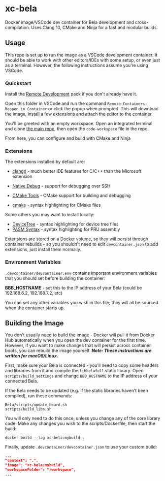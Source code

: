 # xc-bela

Docker image/VSCode dev container for Bela development and cross-compilation. Uses Clang 10, CMake and Ninja for a fast and modular builds.

## Usage

This repo is set up to run the image as a VSCode development container. It should be able to work with other editors/IDEs with some setup, or even just as a terminal. However, the following instructions assume you're using VSCode.

### Quickstart

Install the [Remote Development](https://marketplace.visualstudio.com/items?itemName=ms-vscode-remote.vscode-remote-extensionpack) pack if you don't already have it.

Open this folder in VSCode and run the command `Remote-Containers: Reopen in Container` or click the popup when prompted. This will download the image, install a few extensions and attach the editor to the container.

You'll be greeted with an empty workspace. Open an integrated terminal and clone [the main repo](https://github.com/odea-audio/chorale), then open the `code-workspace` file in the repo.

From here, you can configure and build with CMake and Ninja 

### Extensions

The extensions installed by default are:

- [clangd](https://marketplace.visualstudio.com/items?itemName=llvm-vs-code-extensions.vscode-clangd) - much better IDE features for C/C++ than the Microsoft extension

- [Native Debug](https://marketplace.visualstudio.com/items?itemName=webfreak.debug) - support for debugging over SSH

- [CMake Tools](https://marketplace.visualstudio.com/items?itemName=ms-vscode.cmake-tools) - CMake support for building and debugging

- [cmake](https://marketplace.visualstudio.com/items?itemName=twxs.cmake) - syntax highlighting for CMake files

Some others you may want to install locally:

- [DeviceTree](https://marketplace.visualstudio.com/items?itemName=plorefice.devicetree) - syntax highlighting for device tree files
- [PASM Syntax](https://github.com/ebai101/pasm-syntax) - syntax highlighting for PRU assembly

Extensions are stored on a Docker volume, so they will persist through container rebuilds - so you shouldn't need to edit `devcontainer.json` to add extensions, just install them normally. 

### Environment Variables

`.devcontainer/devcontainer.env` contains important environment variables that you should set before building the container:

**BBB_HOSTNAME** - set this to the IP address of your Bela (could be 192.168.6.2, 192.168.7.2, etc)

You can set any other variables you wish in this file; they will all be sourced when the container starts up.

## Building the Image

You don't usually need to build the image - Docker will pull it from Docker Hub automatically when you open the dev container for the first time. However, if you want to make changes that will persist across container boots, you can rebuild the image yourself. ***Note: These instructions are written for macOS/Linux.***

First, make sure your Bela is connected - you'll need to copy some headers and libraries from it and compile the `libbelafull` static library. Open `scripts/build_settings` and change `BBB_HOSTNAME` to the IP address of your connected Bela.

If the Bela needs to be updated (e.g. if the static libraries haven't been compiled), run these commands:

```shell
Bela/scripts/update_board.sh
scripts/build_libs.sh
```

You will only need to do this once, unless you change any of the core library code. Make any changes you wish to the scripts/Dockerfile, then start the build:

```shell
docker build --tag xc-bela:mybuild .
```

Finally, update `.devcontainer/devcontainer.json` to use your custom build:

```json
...
"context": ".",
"image": "xc-bela:mybuild",
"workspaceFolder": "/workspace",
...
```
